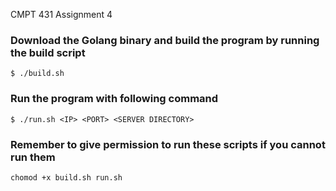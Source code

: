 CMPT 431 Assignment 4

### Download the Golang binary and build the program by running the build script

```$ ./build.sh```

### Run the program with following command

```$ ./run.sh <IP> <PORT> <SERVER DIRECTORY>```

### Remember to give permission to run these scripts if you cannot run them

```chomod +x build.sh run.sh```
